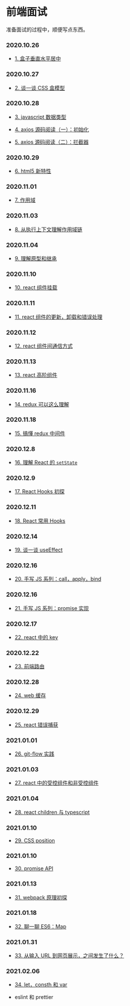 <!--
 * @Author: tkiddo
 * @Date: 2020-11-02 08:43:42
 * @LastEditors: tkiddo
 * @LastEditTime: 2021-02-06 18:26:59
 * @Description:
-->

# 前端面试

准备面试的过程中，顺便写点东西。

### 2020.10.26

- [1. 盒子垂直水平居中](https://github.com/tkiddo/front-end-interview/blob/main/docs/box-center.md)

### 2020.10.27

- [2. 谈一谈 CSS 盒模型](https://github.com/tkiddo/front-end-interview/blob/main/docs/box-model.md)

### 2020.10.28

- [3. javascript 数据类型](https://github.com/tkiddo/front-end-interview/blob/main/docs/js-datatype.md)

- [4. axios 源码阅读（一）：初始化](https://github.com/tkiddo/front-end-interview/blob/main/docs/axios-init.md)

- [5. axios 源码阅读（二）：拦截器](https://github.com/tkiddo/front-end-interview/blob/main/docs/axios-interceptor.md)

### 2020.10.29

- [6. html5 新特性](https://github.com/tkiddo/front-end-interview/blob/main/docs/html5-new.md)

### 2020.11.01

- [7. 作用域](https://github.com/tkiddo/front-end-interview/blob/main/docs/scope.md)

### 2020.11.03

- [8. 从执行上下文理解作用域链](https://github.com/tkiddo/front-end-interview/blob/main/docs/scope-chain.md)

### 2020.11.04

- [9. 理解原型和继承](https://github.com/tkiddo/front-end-interview/blob/main/docs/prototype-inheritance.md)

### 2020.11.10

- [10. react 组件挂载](https://github.com/tkiddo/front-end-interview/blob/main/docs/react-component-mounting.md)

### 2020.11.11

- [11. react 组件的更新，卸载和错误处理](https://github.com/tkiddo/front-end-interview/blob/main/docs/react-component-update-unmount-error.md)

### 2020.11.12

- [12. react 组件间通信方式](https://github.com/tkiddo/front-end-interview/blob/main/docs/react-component-communation.md)

### 2020.11.13

- [13. react 高阶组件](https://github.com/tkiddo/front-end-interview/blob/main/docs/react-HOC.md)

### 2020.11.16

- [14. redux 可以这么理解](https://github.com/tkiddo/front-end-interview/blob/main/docs/redux-simple-understanding.md)

### 2020.11.18

- [15. 搞懂 redux 中间件](https://github.com/tkiddo/front-end-interview/blob/main/docs/redux-middleware.md)

### 2020.12.8

- [16. 理解 React 的 `setState`](https://github.com/tkiddo/front-end-interview/blob/main/docs/react-setState.md)

### 2020.12.9

- [17. React Hooks 初探](https://github.com/tkiddo/front-end-interview/blob/main/docs/react-hooks-primer.md)

### 2020.12.11

- [18. React 常用 Hooks](https://github.com/tkiddo/front-end-interview/blob/main/docs/react-common-hooks.md)

### 2020.12.14

- [19. 谈一谈 useEffect](https://github.com/tkiddo/front-end-interview/blob/main/docs/react-useEffect.md)

### 2020.12.16

- [20. 手写 JS 系列：call，apply，bind](https://github.com/tkiddo/front-end-interview/blob/main/docs/call-apply-bind.md)

### 2020.12.16

- [21. 手写 JS 系列：promise 实现](https://github.com/tkiddo/front-end-interview/blob/main/docs/promise.md)

### 2020.12.17

- [22. react 中的 key](https://github.com/tkiddo/front-end-interview/blob/main/docs/react-key.md)

### 2020.12.22

- [23. 前端路由](https://github.com/tkiddo/front-end-interview/blob/main/docs/router.md)

### 2020.12.28

- [24. web 缓存](https://github.com/tkiddo/front-end-interview/blob/main/docs/web-cache.md)

### 2020.12.29

- [25. react 错误捕获](https://github.com/tkiddo/front-end-interview/blob/main/docs/react-error.md)

### 2021.01.01

- [26. git-flow 实践](https://github.com/tkiddo/front-end-interview/blob/main/docs/git-flow.md)

### 2021.01.03

- [27. react 中的受控组件和非受控组件](https://github.com/tkiddo/front-end-interview/blob/main/docs/react-control.md)

### 2021.01.04

- [28. react children 与 typescript](https://github.com/tkiddo/front-end-interview/blob/main/docs/react-children-ts.md)

### 2021.01.10

- [29. CSS position](https://github.com/tkiddo/front-end-interview/blob/main/docs/css-position.md)

### 2021.01.10

- [30. promise API](https://github.com/tkiddo/front-end-interview/blob/main/docs/promise-api.md)

### 2021.01.13

- [31. webpack 原理初探](https://github.com/tkiddo/front-end-interview/blob/main/docs/webpack-wrok.md)

### 2021.01.18

- [32. 聊一聊 ES6：Map](https://github.com/tkiddo/front-end-interview/blob/main/docs/map.md)

### 2021.01.31

- [33. 从输入 URL 到网页展示，之间发生了什么？](https://github.com/tkiddo/front-end-interview/blob/main/docs/from-url-to-page.md)

### 2021.02.06

- [34. let，consth 和 var](https://github.com/tkiddo/front-end-interview/blob/main/docs/let-const-var.md)

- eslint 和 prettier
